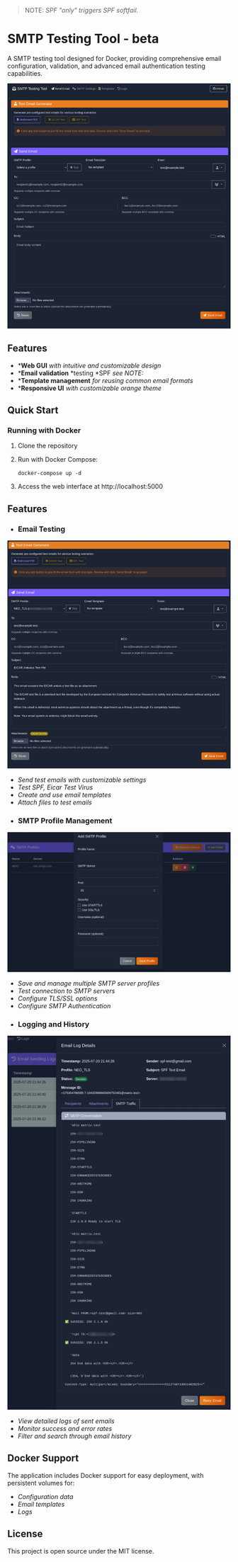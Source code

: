 > NOTE: *SPF "only" triggers SPF softfail.*



# SMTP Testing Tool - beta

A SMTP testing tool designed for Docker, providing comprehensive email configuration, validation, and advanced email authentication testing capabilities.


![Main Interface](screenshots/main_interface.png)

## Features

- ***Web GUI** *with intuitive and customizable design*
- ***Email validation** *testing *SPF *see NOTE:*
- ***Template management** *for reusing common email formats*
- ***Responsive UI** *with customizable orange theme*

## Quick Start

### Running with Docker

1. Clone the repository
2. Run with Docker Compose:

   ```
   docker-compose up -d
   ```
3. Access the web interface at http://localhost:5000

## Features

* ### Email Testing



![Email Testing](screenshots/email_testing.png)

- *Send test emails with customizable settings*
- *Test SPF, Eicar Test Virus*
- *Create and use email templates*
- *Attach files to test emails*

* ### SMTP Profile Management



![SMTP Profiles](screenshots/smtp_profiles.png)

- *Save and manage multiple SMTP server profiles*
- *Test connection to SMTP servers*
- *Configure TLS/SSL options*
- *Configure SMTP Authentication*

* ### Logging and History



![Email Logs](screenshots/email_logs.png)

- *View detailed logs of sent emails*
- *Monitor success and error rates*
- *Filter and search through email history*

## Docker Support

The application includes Docker support for easy deployment, with persistent volumes for:
- *Configuration data*
- *Email templates*
- *Logs*

## License

This project is open source under the MIT license.